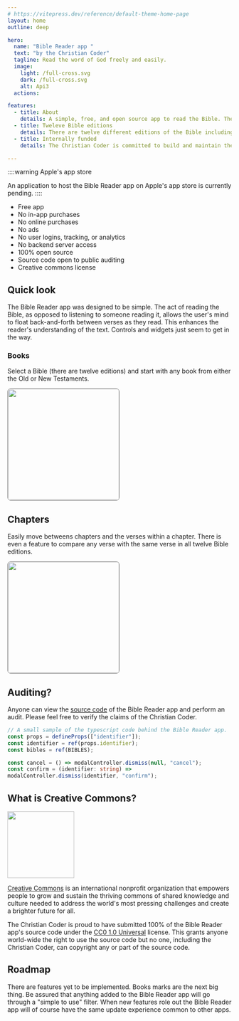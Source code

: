 ```yaml
---
# https://vitepress.dev/reference/default-theme-home-page
layout: home
outline: deep

hero:
  name: "Bible Reader app "
  text: "by the Christian Coder"
  tagline: Read the word of God freely and easily.
  image:
    light: /full-cross.svg
    dark: /full-cross.svg
    alt: Api3
  actions:

features:
  - title: About
    details: A simple, free, and open source app to read the Bible. The app is fast, nimble, and very easy to use.
  - title: Tweleve Bible editions
    details: There are twelve different editions of the Bible including the King James and Catholic Public Domain editions, and more.
  - title: Internally funded
    details: The Christian Coder is committed to build and maintain the Bible Reader app without any external financial support or donations.

---
```


::::warning Apple's app store

An application to host the Bible Reader app on Apple's app store is currently pending.
::::

- Free app
- No in-app purchases
- No online purchases
- No ads
- No user logins, tracking, or analytics
- No backend server access
- 100% open source
- Source code open to public auditing
- Creative commons license

## Quick look

The Bible Reader app was designed to be simple. The act of reading the Bible, as opposed to listening to someone reading it, allows the user's mind to float back-and-forth between verses as they read. This enhances the reader's understanding of the text. Controls and widgets just seem to get in the way.

### Books

Select a Bible (there are twelve editions) and start with any book from either the Old or New Testaments.

<!--div>Bible selections<img src="./bibles.png" style="width:300px;margin-right:20px;"></div-->
<div><img src="/home.png" style="width:250px;margin-right:20px;border:1px solid grey;border-radius:.5em;"></div>

## Chapters

Easily move betweens chapters and the verses within a chapter. There is even a feature to compare any verse with the same verse in all twelve Bible editions.

<div><img src="/reader.png" style="width:250px;margin-right:20px;border:1px solid grey;border-radius:.5em;"></div>

## Auditing?

Anyone can view the [source code](https://github.com/christian-coder-org/bible-reader) of the Bible Reader app and perform an audit. Please feel free to verify the claims of the Christian Coder.

```ts
// A small sample of the typescript code behind the Bible Reader app.
const props = defineProps(["identifier"]);
const identifier = ref(props.identifier);
const bibles = ref(BIBLES);

const cancel = () => modalController.dismiss(null, "cancel");
const confirm = (identifier: string) =>
modalController.dismiss(identifier, "confirm");
```

## What is Creative Commons?

<img src="/cc-zero.png" style="width:150px;">

[Creative Commons](https://creativecommons.org/) is an international nonprofit organization that empowers people to grow and sustain the thriving commons of shared knowledge and culture needed to address the world's most pressing challenges and create a brighter future for all.

The Christian Coder is proud to have submitted 100% of the Bible Reader app's source code under the [CC0 1.0 Universal](https://creativecommons.org/publicdomain/zero/1.0/legalcode.en) license. This grants anyone world-wide the right to use the source code but no one, including the Christian Coder, can copyright any or part of the source code.

## Roadmap

There are features yet to be implemented. Books marks are the next big thing. Be assured that anything added to the Bible Reader app will go through a "simple to use" filter. When new features role out the Bible Reader app will of course have the same update experience common to other apps.
